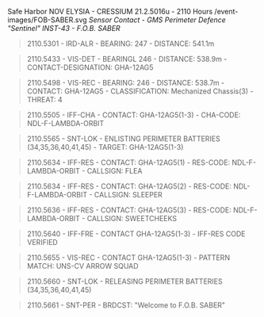Safe Harbor
NOV ELYSIA - CRESSIUM
21.2.5016u - 2110 Hours
/event-images/FOB-SABER.svg
*Sensor Contact - GMS Perimeter Defence "Sentinel" INST-43 - F.O.B. SABER*

> 2110.5301 - IRD-ALR - BEARING: 247 - DISTANCE: 541.1m

> 2110.5433 - VIS-DET - BEARINGL 246 - DISTANCE: 538.9m - CONTACT-DESIGNATION: GHA-12AG5

> 2110.5498 - VIS-REC - BEARING: 246 - DISTANCE: 538.7m - CONTACT: GHA-12AG5 - CLASSIFICATION: Mechanized Chassis(3) - THREAT: 4

> 2110.5505 - IFF-CHA - CONTACT: GHA-12AG5(1-3) - CHA-CODE: NDL-F-LAMBDA-ORBIT

> 2110.5565 - SNT-LOK - ENLISTING PERIMETER BATTERIES (34,35,36,40,41,45) - TARGET: GHA-12AG5(1-3)

> 2110.5634 - IFF-RES - CONTACT: GHA-12AG5(1) - RES-CODE: NDL-F-LAMBDA-ORBIT - CALLSIGN: FLEA

> 2110.5634 - IFF-RES - CONTACT: GHA-12AG5(2) - RES-CODE: NDL-F-LAMBDA-ORBIT - CALLSIGN: SLEEPER

> 2110.5636 - IFF-RES - CONTACT: GHA-12AG5(3) - RES-CODE: NDL-F-LAMBDA-ORBIT - CALLSIGN: SWEETCHEEKS

> 2110.5640 - IFF-FRE - CONTACT GHA-12AG5(1-3) - IFF-RES CODE VERIFIED

> 2110.5655 - VIS-REC - CONTACT GHA-12AG5(1-3) - PATTERN MATCH: UNS-CV ARROW SQUAD

> 2110.5660 - SNT-LOK - RELEASING PERIMETER BATTERIES (34,35,36,40,41,45) 

> 2110.5661 - SNT-PER - BRDCST: "Welcome to F.O.B. SABER"

